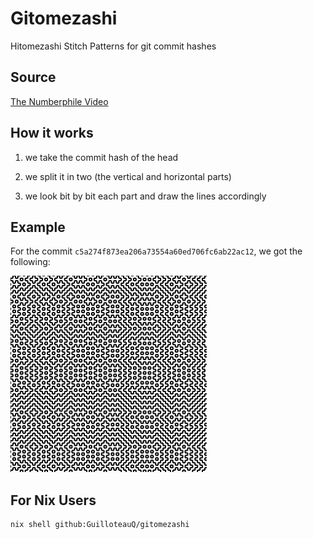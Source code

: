 # Gitomezashi

Hitomezashi Stitch Patterns for git commit hashes

## Source

[The Numberphile Video](https://www.youtube.com/watch?v=JbfhzlMk2eY)

## How it works

1. we take the commit hash of the head

2. we split it in two (the vertical and horizontal parts)

3. we look bit by bit each part and draw the lines accordingly

## Example

For the commit `c5a274f873ea206a73554a60ed706fc6ab22ac12`, we got the following:

![Stitch](./commit.png)

## For Nix Users

```sh
nix shell github:GuilloteauQ/gitomezashi
```

